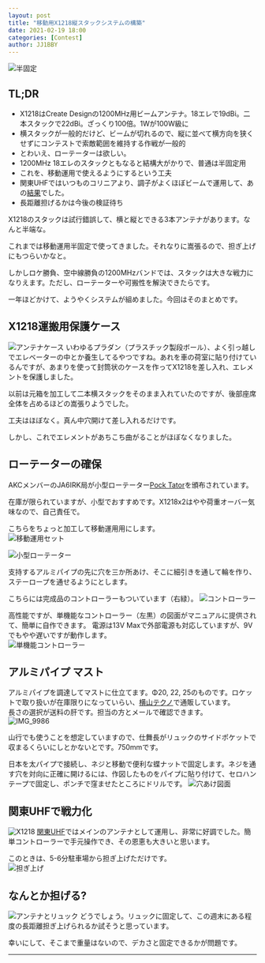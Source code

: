 ```yaml
---
layout: post
title: "移動用X1218縦スタックシステムの構築"
date: 2021-02-19 18:00
categories: [Contest]
author: JJ1BBY
---
```

![半固定](https://user-images.githubusercontent.com/79028771/108472690-6d73c600-72d0-11eb-8206-dfc09adffb6a.jpg)
## TL;DR
* X1218はCreate Designの1200MHz用ビームアンテナ。18エレで19dBi。二本スタックで22dBi。ざっくり100倍。1Wが100W級に  
* 横スタックが一般的だけど、ビームが切れるので、縦に並べて横方向を狭くせずにコンテストで索敵範囲を維持する作戦が一般的  
* とわいえ、ローテーターは欲しい。
* 1200MHz 18エレのスタックともなると結構大がかりで、普通は半固定用  
* これを、移動運用で使えるようにするという工夫
* 関東UHFではいつものコリニアより、調子がよくほぼビームで運用して、あの[結果](https://jj1bby.com/contest/2021/02/14/2021-Kanto-UHF.html)でした。  
* 長距離担げるかは今後の検証待ち  

X1218のスタックは試行錯誤して、横と縦とできる3本アンテナがあります。なんと半端な。  

これまでは移動運用半固定で使ってきました。それなりに嵩張るので、担ぎ上げにもつらいかなと。  

しかしロケ勝負、空中線勝負の1200MHzバンドでは、スタックは大きな戦力になりえます。ただし、ローテーターや可搬性を解決できたらです。  

一年ほどかけて、ようやくシステムが組めました。今回はそのまとめです。  

## X1218運搬用保護ケース  
![アンテナケース](https://user-images.githubusercontent.com/79028771/108472694-6ea4f300-72d0-11eb-8253-c621699f4d6a.jpg)
いわゆるプラダン（プラスチック製段ボール）、よく引っ越しでエレベーターの中とか養生してるやつですね。あれを車の荷室に貼り付けているんですが、あまりを使って封筒状のケースを作ってX1218を差し入れ、エレメントを保護しました。  

以前は元箱を加工して二本横スタックをそのまま入れていたのですが、後部座席全体を占めるほどの嵩張りようでした。  

工夫はほぼなく。真ん中穴開けて差し入れるだけです。  

しかし、これでエレメントがあちこち曲がることがほぼなくなりました。  

## ローテーターの確保  
AKCメンバーのJA6IRK局が小型ローテーター[Pock Tator](http://pocke.tech/sell/pocke-tator/)を頒布されています。  

在庫が限られていますが、小型でおすすめです。X1218x2はやや荷重オーバー気味なので、自己責任で。  

こちらをちょっと加工して移動運用用にします。  
![移動運用セット](https://user-images.githubusercontent.com/79028771/108472705-719fe380-72d0-11eb-9ba2-c561c2312039.jpg)

![小型ローテーター](https://user-images.githubusercontent.com/79028771/108472718-749ad400-72d0-11eb-9f32-4730c82efe9b.JPG)

支持するアルミパイプの先に穴を三か所あけ、そこに細引きを通して輪を作り、ステーロープを通せるようにとします。  

こちらには完成品のコントローラーもついています（右緑）。
![コントローラー](https://user-images.githubusercontent.com/79028771/108472699-706eb680-72d0-11eb-9654-82e6e6675e87.jpg)

高性能ですが、単機能なコントローラー（左黒）の図面がマニュアルに提供されて、簡単に自作できます。  電源は13V Maxで外部電源も対応していますが、9Vでもやや遅いですが動作します。  
![単機能コントローラー](https://user-images.githubusercontent.com/79028771/108472696-6fd62000-72d0-11eb-8fc7-f3e3de0880bd.jpg)

## アルミパイプ マスト  
アルミパイプを調達してマストに仕立てます。Φ20, 22, 25のものです。ロケットで取り扱いが在庫限りになっていらい、[横山テクノ](http://www.yokoyama-techno.net/)で通販しています。  
長さの選択が送料の肝です。担当の方とメールで確認できます。  
![IMG_9986](https://user-images.githubusercontent.com/79028771/108472684-6c429900-72d0-11eb-898e-25f0473d23b6.jpg)

山行でも使うことを想定していますので、仕舞長がリュックのサイドポケットで収まるくらいにしとかないとです。750mmです。  

日本を太パイプで接続し、ネジと移動で便利な蝶ナットで固定します。ネジを通す穴を対向に正確に開けるには、作図したものをパイプに貼り付けて、セロハンテープで固定し、ポンチで窪ませたところにドリルです。
![穴あけ図面](https://user-images.githubusercontent.com/79028771/108477025-0ce78780-72d6-11eb-9625-559dcaccc643.png)

## 関東UHFで戦力化
![X1218](https://user-images.githubusercontent.com/79028771/108472673-6947a880-72d0-11eb-96e8-47d8ae1a5943.jpg)
[関東UHF](https://jj1bby.com/contest/2021/02/14/2021-Kanto-UHF.html)ではメインのアンテナとして運用し、非常に好調でした。簡単コントローラーで手元操作でき、その恩恵も大きいと思います。  

このときは、5-6分駐車場から担ぎ上げただけです。  
![担ぎ上げ](https://user-images.githubusercontent.com/79028771/108472714-7369a700-72d0-11eb-994e-88cae7355e4e.jpg)


## なんとか担げる?
![アンテナとリュック](https://user-images.githubusercontent.com/79028771/108472680-6b116c00-72d0-11eb-9059-518b8e156f47.jpg)
どうでしょう。リュックに固定して、この週末にある程度の長距離担ぎ上げられるか試そうと思っています。  

幸いにして、そこまで重量はないので、デカさと固定できるかが問題です。  

---
   
<script src="https://utteranc.es/client.js"
        repo="JJ1BBY/JJ1BBY.github.io"
        issue-term="pathname"
        theme="github-light"
        crossorigin="anonymous"
        async>
</script>

